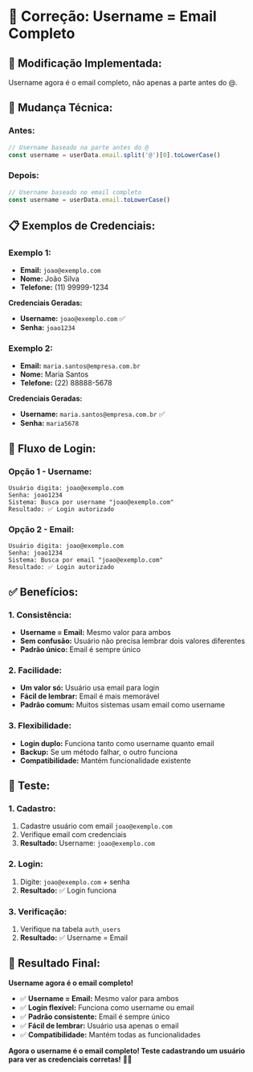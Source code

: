 # 📧 Correção: Username = Email Completo

## 🎯 **Modificação Implementada:**
Username agora é o email completo, não apenas a parte antes do @.

## 🔧 **Mudança Técnica:**

### **Antes:**
```typescript
// Username baseado na parte antes do @
const username = userData.email.split('@')[0].toLowerCase()
```

### **Depois:**
```typescript
// Username baseado no email completo
const username = userData.email.toLowerCase()
```

## 📋 **Exemplos de Credenciais:**

### **Exemplo 1:**
- **Email:** `joao@exemplo.com`
- **Nome:** João Silva
- **Telefone:** (11) 99999-1234

**Credenciais Geradas:**
- **Username:** `joao@exemplo.com` ✅
- **Senha:** `joao1234`

### **Exemplo 2:**
- **Email:** `maria.santos@empresa.com.br`
- **Nome:** Maria Santos
- **Telefone:** (22) 88888-5678

**Credenciais Geradas:**
- **Username:** `maria.santos@empresa.com.br` ✅
- **Senha:** `maria5678`

## 🔄 **Fluxo de Login:**

### **Opção 1 - Username:**
```
Usuário digita: joao@exemplo.com
Senha: joao1234
Sistema: Busca por username "joao@exemplo.com"
Resultado: ✅ Login autorizado
```

### **Opção 2 - Email:**
```
Usuário digita: joao@exemplo.com
Senha: joao1234
Sistema: Busca por email "joao@exemplo.com"
Resultado: ✅ Login autorizado
```

## ✅ **Benefícios:**

### **1. Consistência:**
- **Username = Email:** Mesmo valor para ambos
- **Sem confusão:** Usuário não precisa lembrar dois valores diferentes
- **Padrão único:** Email é sempre único

### **2. Facilidade:**
- **Um valor só:** Usuário usa email para login
- **Fácil de lembrar:** Email é mais memorável
- **Padrão comum:** Muitos sistemas usam email como username

### **3. Flexibilidade:**
- **Login duplo:** Funciona tanto como username quanto email
- **Backup:** Se um método falhar, o outro funciona
- **Compatibilidade:** Mantém funcionalidade existente

## 🧪 **Teste:**

### **1. Cadastro:**
1. Cadastre usuário com email `joao@exemplo.com`
2. Verifique email com credenciais
3. **Resultado:** Username: `joao@exemplo.com`

### **2. Login:**
1. Digite: `joao@exemplo.com` + senha
2. **Resultado:** ✅ Login funciona

### **3. Verificação:**
1. Verifique na tabela `auth_users`
2. **Resultado:** ✅ Username = Email

## 🚀 **Resultado Final:**

**Username agora é o email completo!**

- ✅ **Username = Email:** Mesmo valor para ambos
- ✅ **Login flexível:** Funciona como username ou email
- ✅ **Padrão consistente:** Email é sempre único
- ✅ **Fácil de lembrar:** Usuário usa apenas o email
- ✅ **Compatibilidade:** Mantém todas as funcionalidades

**Agora o username é o email completo! Teste cadastrando um usuário para ver as credenciais corretas!** 📧✅
